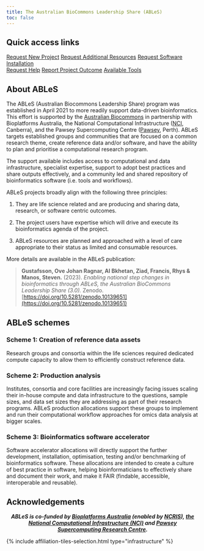 ```yaml
---
title: The Australian BioCommons Leadership Share (ABLeS)
toc: false
---
```


## Quick access links

<div class="container">
  <div class="row">
    <a class="btn btn-primary col-lg-3 col-xl-3 col-xxl-3 col-md-3 col-sm-12 col-12" href="https://docs.google.com/forms/d/e/1FAIpQLSf9UVEuhbAsbvVzTEvvE9mLoietryb7e3sDmv74Xhl-1YWj2Q/viewform?usp=sf_link">Request New Project</a>
    <a class="btn btn-primary col-lg-3 col-xl-3 col-xxl-3 col-md-3 col-sm-12 col-12" href="https://docs.google.com/forms/d/e/1FAIpQLSfzHJajEKTnGuYWb1gLRR2nlUExLIRM7qSGy_hhbiCKB3KX2Q/viewform?usp=sf_link">Request Additional Resources</a>
    <a class="btn btn-primary col-lg-3 col-xl-3 col-xxl-3 col-md-3 col-sm-12 col-12" href="https://docs.google.com/forms/d/e/1FAIpQLScpiyqERdxw6gMxjlq_CkiI3qvJ60YaeWHKTJChMjcnv8aBBA/viewform?usp=sf_link">Request Software Installation</a>
    <div class="w-100"></div>
    <a class="btn btn-primary col-lg-3 col-xl-3 col-xxl-3 col-md-3 col-sm-12 col-12" href="https://docs.google.com/forms/d/e/1FAIpQLSere1PvgPEuJkpvQUk1-11C88IAeQNQKEUFc-Qgbn5GgKK2jw/viewform?usp=sf_link">Request Help</a>
    <a class="btn btn-primary col-lg-3 col-xl-3 col-xxl-3 col-md-3 col-sm-12 col-12" href="https://docs.google.com/forms/d/e/1FAIpQLSdO1w-RY8OexUBwJx8BHNMwSRNPA3_-5r6pefdQW8ancbKZqw/viewform?usp=sf_link">Report Project Outcome</a>
    <a class="btn btn-primary col-lg-3 col-xl-3 col-xxl-3 col-md-3 col-sm-12 col-12" href="/ables/resources/#shared-repository-of-tools-and-software">Available Tools</a>
  
  </div>
</div>

## About ABLeS

The ABLeS (Australian Biocommons Leadership Share) program was established in April 2021 to more readily support data-driven bioinformatics. This effort is supported by the [Australian Biocommons](https://www.biocommons.org.au/) in partnership with Bioplatforms Australia, the National Computational Infrastructure ([NCI](https://nci.org.au/), Canberra), and the Pawsey Supercomputing Centre ([Pawsey](https://pawsey.org.au/), Perth). ABLeS targets established groups and communities that are focused on a common research theme, create reference data and/or software, and have the ability to plan and prioritise a computational research program. 

The support available includes access to computational and data infrastructure, specialist expertise, support to adopt best practices and share outputs effectively, and a community led and shared repository of bioinformatics software (i.e. tools and workflows).


ABLeS projects broadly align with the following three principles:

1. They are life science related and are producing and sharing data, research, or software centric outcomes.

2. The project users have expertise which will drive and execute its bioinformatics agenda of the project.

3. ABLeS resources are planned and approached with a level of care appropriate to their status as limited and consumable resources.

More details are available in the ABLeS publication:

> **Gustafsson, Ove Johan Ragnar, Al Bkhetan, Ziad, Francis, Rhys & Manos, Steven.** (2023). *Enabling national step changes in bioinformatics through ABLeS, the Australian BioCommons Leadership Share (3.0).* Zenodo. [https://doi.org/10.5281/zenodo.10139651](https://doi.org/10.5281/zenodo.10139651)


## ABLeS schemes

### Scheme 1: Creation of reference data assets

Research groups and consortia within the life sciences required dedicated compute capacity to allow them to efficiently construct reference data.

### Scheme 2: Production analysis
Institutes, consortia and core facilities are increasingly facing issues scaling their in-house compute and data infrastructure to the questions, sample sizes, and data set sizes they are addressing as part of their research programs. ABLeS production allocations support these groups to implement and run their computational workflow approaches for omics data analysis at bigger scales.

###  Scheme 3: Bioinformatics software accelerator
Software accelerator allocations will directly support the further development, installation, optimisation, testing and/or benchmarking of bioinformatics software. These allocations are intended to create a culture of best practice in software, helping bioinformaticians to effectively share and document their work, and make it FAIR (findable, accessible, interoperable and reusable).

## Acknowledgements

<p style="text-align: center;">
<strong><em>ABLeS is co-funded by <a href="https://bioplatforms.com/biocommons/">Bioplatforms Australia</a> (enabled by <a href="https://www.dese.gov.au/ncris">NCRIS</a>), <a href="https://nci.org.au/">the National Computational Infrastructure (NCI)</a> and <a href="https://pawsey.org.au/">Pawsey Supercomputing Research Centre</a>.
</em></strong>
</p>

{% include affiliation-tiles-selection.html type="infrastructure" %}


